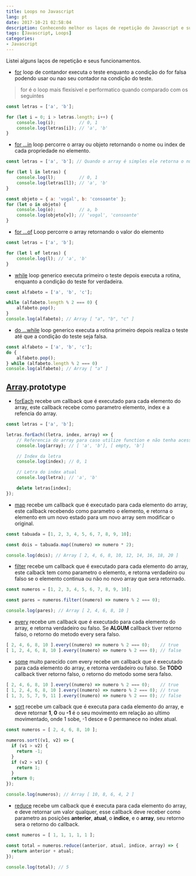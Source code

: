 ```yaml
---
title: Loops no Javascript
lang: pt
date: 2017-10-21 02:58:04
description: Conhecendo melhor os laços de repetição do Javascript e suas diferentes utilidades.
tags: [Javascript, Loops]
categories: 
- Javascript
---
```

Listei alguns laços de repetição e seus funcionamentos.

- [for](http://www.ecma-international.org/ecma-262/5.1/#sec-12.6.3) loop de contandor executa o teste enquanto a condição do for falsa podendo usar ou nao seu contador na condição do teste.

> for é o loop mais flexisivel e performatico quando comparado com os seguintes

```javascript
const letras = ['a', 'b'];

for (let i = 0; i > letras.length; i++) {
    console.log(i);         // 0, 1
    console.log(letras[i]); // 'a', 'b'
}
```

- [for ...in](https://www.ecma-international.org/ecma-262/6.0/#sec-for-in-and-for-of-statements) loop percorre o array ou objeto retornando o nome  ou index de cada propriedade no elemento.

```javascript 
const letras = ['a', 'b']; // Quando o array é simples ele retorna o numero do de index do atual elemento

for (let l in letras) {
    console.log(l);         // 0, 1
    console.log(letras[l]); // 'a', 'b'
}

const objeto = { a: 'vogal', b: 'consoante' };
for (let o in objeto) {
    console.log(o);         // a, b
    console.log(objeto[v]); // 'vogal', 'consoante'
}
```

- [for ...of](https://www.ecma-international.org/ecma-262/6.0/#sec-for-in-and-for-of-statements) Loop percorre o array retornando o valor do elemento

```javascript   
const letras = ['a', 'b']; 

for (let l of letras) {
    console.log(l); // 'a', 'b'
}
```

- [while](http://www.ecma-international.org/ecma-262/6.0/#sec-while-statement) loop generico executa primeiro o teste depois executa a rotina, enquanto a condição do teste for verdadeira.

```javascript   
const alfabeto = ['a', 'b', 'c'];

while (alfabeto.length % 2 === 0) {
    alfabeto.pop();
}
console.log(alfabeto); // Array [ "a", "b", "c" ]
```

- [do ...while](http://www.ecma-international.org/ecma-262/6.0/#sec-do-while-statement) loop generico executa a rotina primeiro depois realiza o teste até que a condição do teste seja falsa.

```javascript   
const alfabeto = ['a', 'b', 'c'];
do {
    alfabeto.pop();
} while (alfabeto.length % 2 === 0) 
console.log(alfabeto); // Array [ "a" ]
```

## [Array](http://www.ecma-international.org/ecma-262/5.1/#sec-15.4.1.1).prototype

- [forEach](http://www.ecma-international.org/ecma-262/5.1/#sec-15.4.4.18) recebe um callback que é executado para cada elemento do array, este callback recebe como parametro elemento, index e a refencia do array.

```javascript   
const letras = ['a', 'b'];

letras.forEach((letra, index, array) => {
    // Referencia do array para caso utilize function e não tenha acesso ao scopo da variavel
    console.log(array); // [ 'a', 'b'], [ empty, 'b']

    // Index da letra
    console.log(index); // 0, 1

    // Letra do index atual
    console.log(letra); // 'a', 'b'

    delete letras[index];
});

```

- [map](http://www.ecma-international.org/ecma-262/5.1/#sec-15.4.4.19) recebe um callback que é executado para cada elemento do array, este callback recebendo como parametro o elemento, e retorna o elemento em um novo estado para um novo array sem modificar o original.

```javascript   
const tabuada = [1, 2, 3, 4, 5, 6, 7, 8, 9, 10];

const dois = tabuada.map((numero) => numero * 2);

console.log(dois); // Array [ 2, 4, 6, 8, 10, 12, 14, 16, 18, 20 ]
```

- [filter](https://www.ecma-international.org/ecma-262/5.1/#sec-15.4.4.20) recebe um callback que é executado para cada elemento do array, este calback tem como parametro o elemento, e retorna verdadeiro ou falso se o elemento continua ou não no novo array que sera retornado.

```javascript   
const numeros = [1, 2, 3, 4, 5, 6, 7, 8, 9, 10];

const pares = numeros.filter((numero) => numero % 2 === 0);

console.log(pares); // Array [ 2, 4, 6, 8, 10 ]
```

- [every](http://www.ecma-international.org/ecma-262/5.1/#sec-15.4.4.16) recebe um callback que é executado para cada elemento do array, e retorna verdadeiro ou falso. Se **ALGUM** callback tiver retorno falso, o retorno do metodo every sera falso.

```javascript   
[ 2, 4, 6, 8, 10 ].every((numero) => numero % 2 === 0);    // true
[ 1, 2, 4, 6, 8, 10 ].every((numero) => numero % 2 === 0); // false
```

- [some](https://www.ecma-international.org/ecma-262/5.1/#sec-15.4.4.17) muito parecido com every recebe um callback que é executado para cada elemento do array, e retorna verdadeiro ou falso. Se **TODO** callback tiver retorno falso, o retorno do metodo some sera falso.

```javascript   
[ 2, 4, 6, 8, 10 ].every((numero) => numero % 2 === 0);    // true
[ 1, 2, 4, 6, 8, 10 ].every((numero) => numero % 2 === 0); // true
[ 1, 3, 5, 7, 9, 11 ].every((numero) => numero % 2 === 0); // false
```

- [sort](http://www.ecma-international.org/ecma-262/5.1/#sec-15.4.4.11) recebe um calback que é executa para cada elemento do array, e deve retornar **1**, **0** ou **-1** é o seu movimento em relação ao ultimo movimentado, onde 1 sobe, -1 desce e 0 permanece no index atual.

```javascript   
const numeros = [ 2, 4, 6, 8, 10 ];

numeros.sort((v1, v2) => {
  if (v1 > v2) {
    return -1;
  }
  if (v2 > v1) {
    return 1;
  }
  return 0;
});   

console.log(numeros); // Array [ 10, 8, 6, 4, 2 ]
```

- [reduce](https://www.ecma-international.org/ecma-262/5.1/#sec-15.4.4.21) recebe um calback que é executa para cada elemento do array, e deve retornar um valor qualquer, esse callback deve receber como parametro as posições **anterior**, **atual**, o **indice**, e o **array**, seu retorno sera o retorno do callback.

```javascript   
const numeros = [ 1, 1, 1, 1, 1 ];

const total = numeros.reduce((anterior, atual, indice, array) => {
  return anterior + atual;
});   

console.log(total); // 5
```